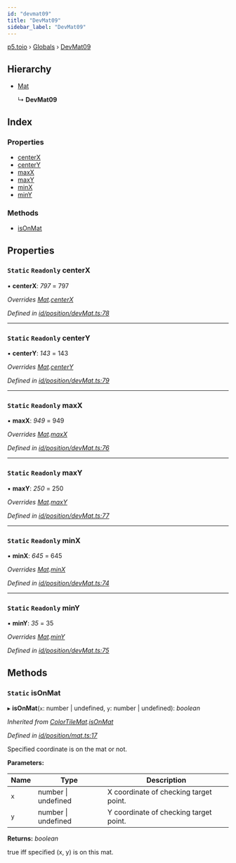 ```yaml
---
id: "devmat09"
title: "DevMat09"
sidebar_label: "DevMat09"
---
```


[p5.toio](../index.md) › [Globals](../globals.md) › [DevMat09](devmat09.md)

## Hierarchy

* [Mat](mat.md)

  ↳ **DevMat09**

## Index

### Properties

* [centerX](devmat09.md#static-readonly-centerx)
* [centerY](devmat09.md#static-readonly-centery)
* [maxX](devmat09.md#static-readonly-maxx)
* [maxY](devmat09.md#static-readonly-maxy)
* [minX](devmat09.md#static-readonly-minx)
* [minY](devmat09.md#static-readonly-miny)

### Methods

* [isOnMat](devmat09.md#static-isonmat)

## Properties

### `Static` `Readonly` centerX

▪ **centerX**: *797* = 797

*Overrides [Mat](mat.md).[centerX](mat.md#static-protected-centerx)*

*Defined in [id/position/devMat.ts:78](https://github.com/tetunori/p5.toio/blob/0ed7381/src/id/position/devMat.ts#L78)*

___

### `Static` `Readonly` centerY

▪ **centerY**: *143* = 143

*Overrides [Mat](mat.md).[centerY](mat.md#static-protected-centery)*

*Defined in [id/position/devMat.ts:79](https://github.com/tetunori/p5.toio/blob/0ed7381/src/id/position/devMat.ts#L79)*

___

### `Static` `Readonly` maxX

▪ **maxX**: *949* = 949

*Overrides [Mat](mat.md).[maxX](mat.md#static-protected-maxx)*

*Defined in [id/position/devMat.ts:76](https://github.com/tetunori/p5.toio/blob/0ed7381/src/id/position/devMat.ts#L76)*

___

### `Static` `Readonly` maxY

▪ **maxY**: *250* = 250

*Overrides [Mat](mat.md).[maxY](mat.md#static-protected-maxy)*

*Defined in [id/position/devMat.ts:77](https://github.com/tetunori/p5.toio/blob/0ed7381/src/id/position/devMat.ts#L77)*

___

### `Static` `Readonly` minX

▪ **minX**: *645* = 645

*Overrides [Mat](mat.md).[minX](mat.md#static-protected-minx)*

*Defined in [id/position/devMat.ts:74](https://github.com/tetunori/p5.toio/blob/0ed7381/src/id/position/devMat.ts#L74)*

___

### `Static` `Readonly` minY

▪ **minY**: *35* = 35

*Overrides [Mat](mat.md).[minY](mat.md#static-protected-miny)*

*Defined in [id/position/devMat.ts:75](https://github.com/tetunori/p5.toio/blob/0ed7381/src/id/position/devMat.ts#L75)*

## Methods

### `Static` isOnMat

▸ **isOnMat**(`x`: number | undefined, `y`: number | undefined): *boolean*

*Inherited from [ColorTileMat](colortilemat.md).[isOnMat](colortilemat.md#static-isonmat)*

*Defined in [id/position/mat.ts:17](https://github.com/tetunori/p5.toio/blob/0ed7381/src/id/position/mat.ts#L17)*

Specified coordinate is on the mat or not.

**Parameters:**

Name | Type | Description |
------ | ------ | ------ |
`x` | number &#124; undefined | X coordinate of checking target point. |
`y` | number &#124; undefined | Y coordinate of checking target point.  |

**Returns:** *boolean*

true iff specified (x, y) is on this mat.
